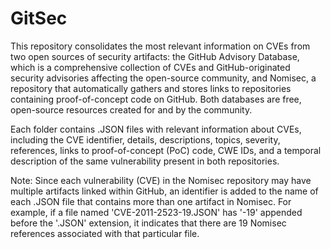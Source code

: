 # GitSec
This repository consolidates the most relevant information on CVEs from two open sources of security artifacts: the GitHub Advisory Database, which is a comprehensive collection of CVEs and GitHub-originated security advisories affecting the open-source community, and Nomisec, a repository that automatically gathers and stores links to repositories containing proof-of-concept code on GitHub. Both databases are free, open-source resources created for and by the community.

Each folder contains .JSON files with relevant information about CVEs, including the CVE identifier, details, descriptions, topics, severity, references, links to proof-of-concept (PoC) code, CWE IDs, and a temporal description of the same vulnerability present in both repositories.

Note: Since each vulnerability (CVE) in the Nomisec repository may have multiple artifacts linked within GitHub, an identifier is added to the name of each .JSON file that contains more than one artifact in Nomisec. For example, if a file named 'CVE-2011-2523-19.JSON' has '-19' appended before the '.JSON' extension, it indicates that there are 19 Nomisec references associated with that particular file.
